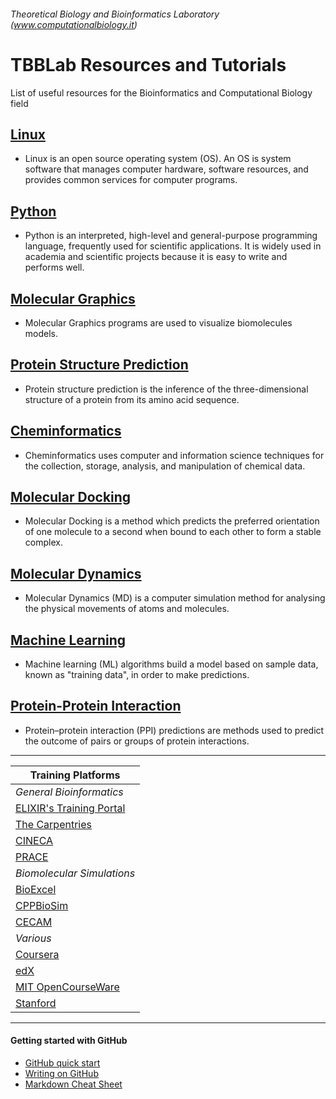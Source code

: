 ###### Theoretical Biology and Bioinformatics Laboratory (www.computationalbiology.it)

# TBBLab Resources and Tutorials

List of useful resources for the Bioinformatics and Computational Biology field


## [Linux](https://github.com/fpolticelli/tbblab_repository/blob/main/linux.md)
- Linux is an open source operating system (OS). An OS is system software that manages computer hardware, software resources, and provides common services for computer programs.

## [Python](https://github.com/fpolticelli/tbblab_repository/blob/main/python.md)
- Python is an interpreted, high-level and general-purpose programming language, frequently used for scientific applications. It is widely used in academia and scientific projects because it is easy to write and performs well.

## [Molecular Graphics](https://github.com/fpolticelli/tbblab_repository/blob/main/molecular_graphics.md)
- Molecular Graphics programs are used to visualize biomolecules models.

## [Protein Structure Prediction](https://github.com/fpolticelli/tbblab_repository/blob/main/protein_modelling.md)
- Protein structure prediction is the inference of the three-dimensional structure of a protein from its amino acid sequence.

## [Cheminformatics](https://github.com/fpolticelli/tbblab_repository/blob/main/cheminformatics.md)
- Cheminformatics uses computer and information science techniques for the collection, storage, analysis, and manipulation of chemical data.

## [Molecular Docking](https://github.com/fpolticelli/tbblab_repository/blob/main/molecular_docking.md)
- Molecular Docking is a method which predicts the preferred orientation of one molecule to a second when bound to each other to form a stable complex.

## [Molecular Dynamics](https://github.com/fpolticelli/tbblab_repository/blob/main/molecular_dynamics.md)
- Molecular Dynamics (MD) is a computer simulation method for analysing the physical movements of atoms and molecules.

## [Machine Learning](https://github.com/fpolticelli/tbblab_repository/blob/main/machine_learning.md)
- Machine learning (ML) algorithms build a model based on sample data, known as "training data", in order to make predictions.

## [Protein-Protein Interaction](https://github.com/fpolticelli/tbblab_repository/blob/main/proteins_interactions.md)
- Protein–protein interaction (PPI) predictions are methods used to predict the outcome of pairs or groups of protein interactions. 
---
| Training Platforms                                        |
|-----------------------------------------------------------|
|*General Bioinformatics*                                 |
|[ELIXIR's Training Portal](https://tess.elixir-europe.org/)|
|[The Carpentries](https://carpentries.org/)                |
|[CINECA](https://eventi.cineca.it/en/hpc)                  |
|[PRACE](https://training.prace-ri.eu/)                     |
|*Biomolecular Simulations*                               |
|[BioExcel](https://bioexcel.eu/)                           |
| [CPPBioSim](https://www.ccpbiosim.ac.uk/training-loggedin)|
| [CECAM](https://www.cecam.org/)                           |
| *Various*                                               |
| [Coursera](https://www.coursera.org/)                     |
| [edX](https://www.edx.org/)                               |
| [MIT OpenCourseWare](https://ocw.mit.edu/index.htm)       |
| [Stanford](https://online.stanford.edu/free-courses)      |

---
#### Getting started with GitHub
- [GitHub quick start](https://guides.github.com/activities/hello-world/)
- [Writing on GitHub](https://docs.github.com/en/free-pro-team@latest/github/writing-on-github)
- [Markdown Cheat Sheet](https://commonmark.org/help/)

